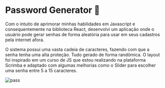 # Password Generator 🔑

Com o intuito de aprimorar minhas habilidades em Javascript e consequentemente na biblioteca React, desenvolvi um aplicação onde o usuário pode gerar senhas
de forma aleatória para usar em seus cadastros pela internet afora.

O sistema possui uma vasta cadeia de caracteres, fazendo com que a senha tenha uma alta proteção. Tudo gerado de forma randômica.
O layout foi inspirado em um curso de JS que estou realizando na plataforma Scrimba e adaptado com algumas melhorias como o Slider para escolher uma senha entre 5 a 15 caracteres.

![pass](https://user-images.githubusercontent.com/76922943/212980617-d4e9f8a8-cf04-47ba-af29-abcd6048779c.png)
